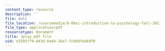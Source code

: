 ```yaml
---
content_type: resource
description: ''
file: null
file_location: /coursemedia/9-00sc-introduction-to-psychology-fall-2011/e3591ff9d43d0ad426a7fcb68fda6df0_syXplPKQb_o.pdf
file_type: application/pdf
resourcetype: Document
title: 3play pdf file
uid: e3591ff9-d43d-0ad4-26a7-fcb68fda6df0
---
```

